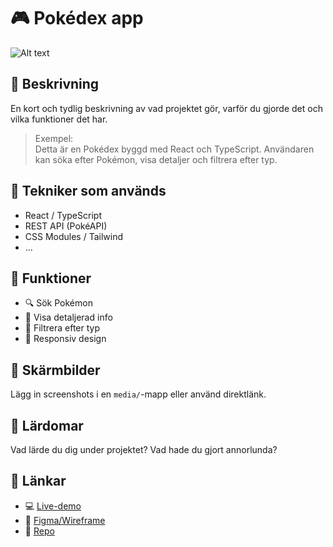 # 🎮 Pokédex app

![Alt text](https://s3.ezgif.com/tmp/ezgif-3e1da96e3f268c.gif)


## 📘 Beskrivning
En kort och tydlig beskrivning av vad projektet gör, varför du gjorde det och vilka funktioner det har.

> Exempel:  
> Detta är en Pokédex byggd med React och TypeScript. Användaren kan söka efter Pokémon, visa detaljer och filtrera efter typ.

## 🔧 Tekniker som används
- React / TypeScript
- REST API (PokéAPI)
- CSS Modules / Tailwind
- ...

## 🚀 Funktioner
- 🔍 Sök Pokémon
- 📖 Visa detaljerad info
- 🎨 Filtrera efter typ
- 📱 Responsiv design

## 📸 Skärmbilder
Lägg in screenshots i en `media/`-mapp eller använd direktlänk.

## 🧠 Lärdomar
Vad lärde du dig under projektet? Vad hade du gjort annorlunda?

## 🔗 Länkar
- 💻 [Live-demo](https://dindemo.netlify.app)
- 🧾 [Figma/Wireframe](länk)
- 📂 [Repo](https://github.com/ditt-namn/pokedex)
